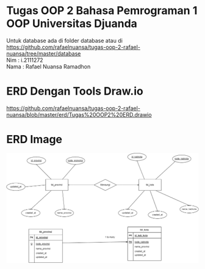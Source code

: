 # Tugas OOP 2 Bahasa Pemrograman 1 OOP Universitas Djuanda

Untuk database ada di folder database atau di https://github.com/rafaelnuansa/tugas-oop-2-rafael-nuansa/tree/master/database 
<br>
Nim : i.2111272<br>
Nama : Rafael Nuansa Ramadhon

# ERD Dengan Tools Draw.io
https://github.com/rafaelnuansa/tugas-oop-2-rafael-nuansa/blob/master/erd/Tugas%20OOP2%20ERD.drawio

# ERD Image
![erd image](https://github.com/rafaelnuansa/tugas-oop-2-rafael-nuansa/blob/master/erd/image,drawio.png?raw=true)
